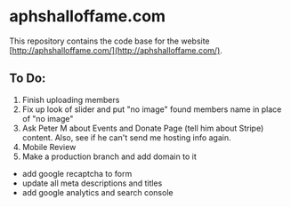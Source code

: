 # aphshalloffame.com

This repository contains the code base for the website [http://aphshalloffame.com/](http://aphshalloffame.com/).

## To Do:

1. Finish uploading members
2. Fix up look of slider and put "no image" found members name in place of "no image"
3. Ask Peter M about Events and Donate Page (tell him about Stripe) content. Also, see if he can't send me hosting info again.
4. Mobile Review
5. Make a production branch and add domain to it
  * add google recaptcha to form
  * update all meta descriptions and titles
  * add google analytics and search console
